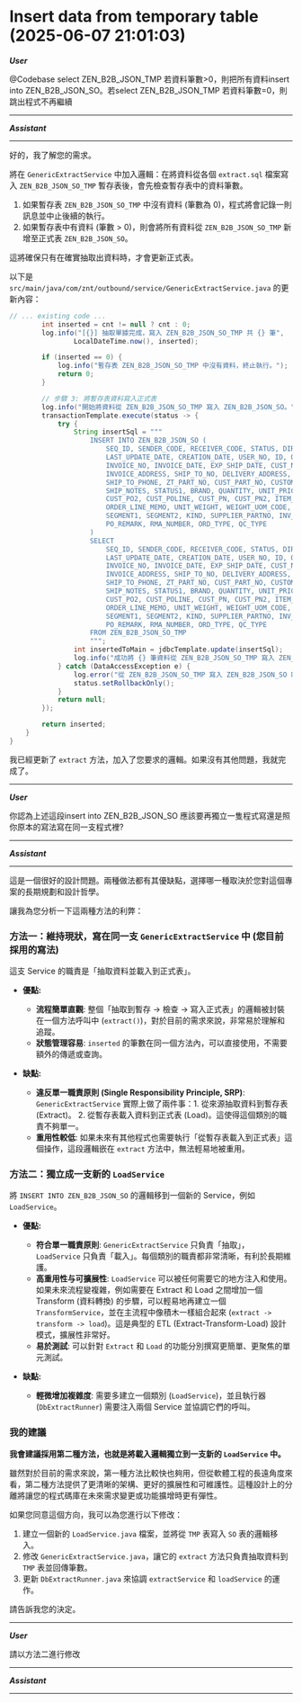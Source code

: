 <!-- Generated by SpecStory -->

# Insert data from temporary table (2025-06-07 21:01:03)

_**User**_

@Codebase select ZEN_B2B_JSON_TMP 若資料筆數>0，則把所有資料insert into ZEN_B2B_JSON_SO。若select ZEN_B2B_JSON_TMP 若資料筆數=0，則跳出程式不再繼續

---

_**Assistant**_



---

好的，我了解您的需求。

將在 `GenericExtractService` 中加入邏輯：在將資料從各個 `extract.sql` 檔案寫入 `ZEN_B2B_JSON_SO_TMP` 暫存表後，會先檢查暫存表中的資料筆數。

1.  如果暫存表 `ZEN_B2B_JSON_SO_TMP` 中沒有資料 (筆數為 0)，程式將會記錄一則訊息並中止後續的執行。
2.  如果暫存表中有資料 (筆數 > 0)，則會將所有資料從 `ZEN_B2B_JSON_SO_TMP` 新增至正式表 `ZEN_B2B_JSON_SO`。

這將確保只有在確實抽取出資料時，才會更新正式表。

以下是 `src/main/java/com/znt/outbound/service/GenericExtractService.java` 的更新內容：

```java:src/main/java/com/znt/outbound/service/GenericExtractService.java
// ... existing code ...
        int inserted = cnt != null ? cnt : 0;
        log.info("[{}] 抽取單據完成，寫入 ZEN_B2B_JSON_SO_TMP 共 {} 筆",
                LocalDateTime.now(), inserted);

        if (inserted == 0) {
            log.info("暫存表 ZEN_B2B_JSON_SO_TMP 中沒有資料，終止執行。");
            return 0;
        }

        // 步驟 3: 將暫存表資料寫入正式表
        log.info("開始將資料從 ZEN_B2B_JSON_SO_TMP 寫入 ZEN_B2B_JSON_SO。");
        transactionTemplate.execute(status -> {
            try {
                String insertSql = """
                    INSERT INTO ZEN_B2B_JSON_SO (
                        SEQ_ID, SENDER_CODE, RECEIVER_CODE, STATUS, DIRECTION, DOC_DATETIME,
                        LAST_UPDATE_DATE, CREATION_DATE, USER_NO, ID, ORDER_NO, INV_SPLIT,
                        INVOICE_NO, INVOICE_DATE, EXP_SHIP_DATE, CUST_NO, DEPT, CUST_NAME,
                        INVOICE_ADDRESS, SHIP_TO_NO, DELIVERY_ADDRESS, SHIP_TO_CONTACT,
                        SHIP_TO_PHONE, ZT_PART_NO, CUST_PART_NO, CUSTOMER_PO, SHIP_NOTICE,
                        SHIP_NOTES, STATUS1, BRAND, QUANTITY, UNIT_PRICE, AMOUNT, CUST_PO,
                        CUST_PO2, CUST_POLINE, CUST_PN, CUST_PN2, ITEM_DESC, ITEM_MODE,
                        ORDER_LINE_MEMO, UNIT_WEIGHT, WEIGHT_UOM_CODE, FROM_SUBINVENTORY_CODE,
                        SEGMENT1, SEGMENT2, KIND, SUPPLIER_PARTNO, INV_AND_PAC, CUST_PART_NO2,
                        PO_REMARK, RMA_NUMBER, ORD_TYPE, QC_TYPE
                    )
                    SELECT
                        SEQ_ID, SENDER_CODE, RECEIVER_CODE, STATUS, DIRECTION, DOC_DATETIME,
                        LAST_UPDATE_DATE, CREATION_DATE, USER_NO, ID, ORDER_NO, INV_SPLIT,
                        INVOICE_NO, INVOICE_DATE, EXP_SHIP_DATE, CUST_NO, DEPT, CUST_NAME,
                        INVOICE_ADDRESS, SHIP_TO_NO, DELIVERY_ADDRESS, SHIP_TO_CONTACT,
                        SHIP_TO_PHONE, ZT_PART_NO, CUST_PART_NO, CUSTOMER_PO, SHIP_NOTICE,
                        SHIP_NOTES, STATUS1, BRAND, QUANTITY, UNIT_PRICE, AMOUNT, CUST_PO,
                        CUST_PO2, CUST_POLINE, CUST_PN, CUST_PN2, ITEM_DESC, ITEM_MODE,
                        ORDER_LINE_MEMO, UNIT_WEIGHT, WEIGHT_UOM_CODE, FROM_SUBINVENTORY_CODE,
                        SEGMENT1, SEGMENT2, KIND, SUPPLIER_PARTNO, INV_AND_PAC, CUST_PART_NO2,
                        PO_REMARK, RMA_NUMBER, ORD_TYPE, QC_TYPE
                    FROM ZEN_B2B_JSON_SO_TMP
                    """;
                int insertedToMain = jdbcTemplate.update(insertSql);
                log.info("成功將 {} 筆資料從 ZEN_B2B_JSON_SO_TMP 寫入 ZEN_B2B_JSON_SO。", insertedToMain);
            } catch (DataAccessException e) {
                log.error("從 ZEN_B2B_JSON_SO_TMP 寫入 ZEN_B2B_JSON_SO 時發生錯誤", e);
                status.setRollbackOnly();
            }
            return null;
        });

        return inserted;
    }
}
```

我已經更新了 `extract` 方法，加入了您要求的邏輯。如果沒有其他問題，我就完成了。

---

_**User**_

你認為上述這段insert into ZEN_B2B_JSON_SO 應該要再獨立一隻程式寫還是照你原本的寫法寫在同一支程式裡?

---

_**Assistant**_



---

這是一個很好的設計問題。兩種做法都有其優缺點，選擇哪一種取決於您對這個專案的長期規劃和設計哲學。

讓我為您分析一下這兩種方法的利弊：

### 方法一：維持現狀，寫在同一支 `GenericExtractService` 中 (您目前採用的寫法)

這支 Service 的職責是「抽取資料並載入到正式表」。

*   **優點:**
    *   **流程簡單直觀**: 整個「抽取到暫存 -> 檢查 -> 寫入正式表」的邏輯被封裝在一個方法呼叫中 (`extract()`)，對於目前的需求來說，非常易於理解和追蹤。
    *   **狀態管理容易**: `inserted` 的筆數在同一個方法內，可以直接使用，不需要額外的傳遞或查詢。

*   **缺點:**
    *   **違反單一職責原則 (Single Responsibility Principle, SRP)**: `GenericExtractService` 實際上做了兩件事：1. 從來源抽取資料到暫存表 (Extract)。 2. 從暫存表載入資料到正式表 (Load)。這使得這個類別的職責不夠單一。
    *   **重用性較低**: 如果未來有其他程式也需要執行「從暫存表載入到正式表」這個操作，這段邏輯嵌在 `extract` 方法中，無法輕易地被重用。

### 方法二：獨立成一支新的 `LoadService`

將 `INSERT INTO ZEN_B2B_JSON_SO` 的邏輯移到一個新的 Service，例如 `LoadService`。

*   **優點:**
    *   **符合單一職責原則**: `GenericExtractService` 只負責「抽取」，`LoadService` 只負責「載入」。每個類別的職責都非常清晰，有利於長期維護。
    *   **高重用性与可擴展性**: `LoadService` 可以被任何需要它的地方注入和使用。如果未來流程變複雜，例如需要在 Extract 和 Load 之間增加一個 Transform (資料轉換) 的步驟，可以輕易地再建立一個 `TransformService`，並在主流程中像積木一樣組合起來 (`extract -> transform -> load`)。這是典型的 ETL (Extract-Transform-Load) 設計模式，擴展性非常好。
    *   **易於測試**: 可以針對 `Extract` 和 `Load` 的功能分別撰寫更簡單、更聚焦的單元測試。

*   **缺點:**
    *   **輕微增加複雜度**: 需要多建立一個類別 (`LoadService`)，並且執行器 (`DbExtractRunner`) 需要注入兩個 Service 並協調它們的呼叫。

### 我的建議

**我會建議採用第二種方法，也就是將載入邏輯獨立到一支新的 `LoadService` 中。**

雖然對於目前的需求來說，第一種方法比較快也夠用，但從軟體工程的長遠角度來看，第二種方法提供了更清晰的架構、更好的擴展性和可維護性。這種設計上的分離將讓您的程式碼庫在未來需求變更或功能擴增時更有彈性。

如果您同意這個方向，我可以為您進行以下修改：
1.  建立一個新的 `LoadService.java` 檔案，並將從 `TMP` 表寫入 `SO` 表的邏輯移入。
2.  修改 `GenericExtractService.java`，讓它的 `extract` 方法只負責抽取資料到 `TMP` 表並回傳筆數。
3.  更新 `DbExtractRunner.java` 來協調 `extractService` 和 `loadService` 的運作。

請告訴我您的決定。

---

_**User**_

請以方法二進行修改

---

_**Assistant**_



---

